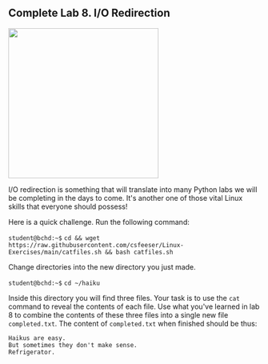 ## Complete Lab 8. I/O Redirection

<img src="https://i.redd.it/waxhw7jaeq451.jpg" width="300"/>

I/O redirection is something that will translate into many Python labs we will be completing in the days to come. It's another one of those vital Linux skills that everyone should possess!

Here is a quick challenge. Run the following command:

`student@bchd:~$` `cd && wget https://raw.githubusercontent.com/csfeeser/Linux-Exercises/main/catfiles.sh && bash catfiles.sh`

Change directories into the new directory you just made.

`student@bchd:~$` `cd ~/haiku`

Inside this directory you will find three files. Your task is to use the `cat` command to reveal the contents of each file. Use what you've learned in lab 8 to combine the contents of these three files into a single new file `completed.txt`. The content of `completed.txt` when finished should be thus:

```
Haikus are easy.
But sometimes they don't make sense.
Refrigerator.
```
